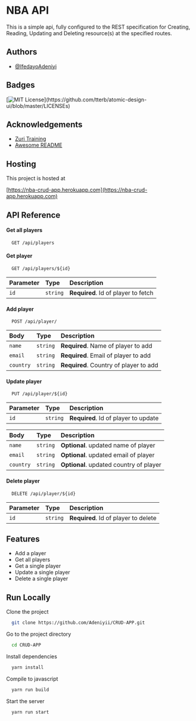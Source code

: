 # NBA API

This is a simple api, fully configured to the REST specification for Creating, Reading, Updating and Deleting resource(s) at the specified routes.

## Authors

- [@IfedayoAdeniyi](https://github.com/Adeniyii)

## Badges

[![MIT License](https://img.shields.io/apm/l/atomic-design-ui.svg?)](https://github.com/tterb/atomic-design-ui/blob/master/LICENSEs)

## Acknowledgements

- [Zuri Training](https://zuri.team/)
- [Awesome README](https://github.com/matiassingers/awesome-readme)

## Hosting

This project is hosted at

[https://nba-crud-app.herokuapp.com](https://nba-crud-app.herokuapp.com)

## API Reference

#### Get all players

```http
  GET /api/players
```

#### Get player

```http
  GET /api/players/${id}
```

| Parameter | Type     | Description                         |
| :-------- | :------- | :---------------------------------- |
| `id`      | `string` | **Required**. Id of player to fetch |

#### Add player

```http
  POST /api/player/
```

| Body      | Type     | Description                            |
| :-------- | :------- | :------------------------------------- |
| `name`    | `string` | **Required**. Name of player to add    |
| `email`   | `string` | **Required**. Email of player to add   |
| `country` | `string` | **Required**. Country of player to add |

#### Update player

```http
  PUT /api/player/${id}
```

| Parameter | Type     | Description                          |
| :-------- | :------- | :----------------------------------- |
| `id`      | `string` | **Required**. Id of player to update |

| Body      | Type     | Description                             |
| :-------- | :------- | :-------------------------------------- |
| `name`    | `string` | **Optional**. updated name of player    |
| `email`   | `string` | **Optional**. updated email of player   |
| `country` | `string` | **Optional**. updated country of player |

#### Delete player

```http
  DELETE /api/player/${id}
```

| Parameter | Type     | Description                          |
| :-------- | :------- | :----------------------------------- |
| `id`      | `string` | **Required**. Id of player to delete |

## Features

- Add a player
- Get all players
- Get a single player
- Update a single player
- Delete a single player

## Run Locally

Clone the project

```bash
  git clone https://github.com/Adeniyii/CRUD-APP.git
```

Go to the project directory

```bash
  cd CRUD-APP
```

Install dependencies

```bash
  yarn install
```

Compile to javascript

```bash
  yarn run build
```

Start the server

```bash
  yarn run start
```
